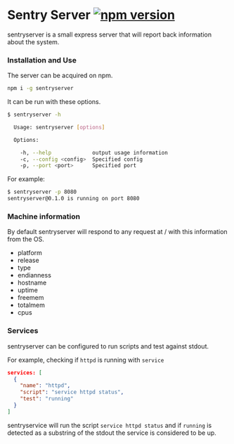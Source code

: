# Sentry Server [![npm version](https://badge.fury.io/js/sentryserver.svg)](https://badge.fury.io/js/sentryserver)
sentryserver is a small express server that will report back information about the system.

### Installation and Use
The server can be acquired on npm.
```bash
npm i -g sentryserver
```

It can be run with these options.
```bash
$ sentryserver -h

  Usage: sentryserver [options]

  Options:

    -h, --help             output usage information
    -c, --config <config>  Specified config
    -p, --port <port>      Specified port
```

For example:
```bash
$ sentryserver -p 8080
sentryserver@0.1.0 is running on port 8080
```

### Machine information
By default sentryserver will respond to any request at / with this information from the OS.
- platform
- release
- type
- endianness
- hostname
- uptime
- freemem
- totalmem
- cpus

### Services
sentryserver can be configured to run scripts and test against stdout.

For example, checking if `httpd` is running with `service`
```JSON
services: [
  {
    "name": "httpd",
    "script": "service httpd status",
    "test": "running"
  }
]
```
sentryservice will run the script `service httpd status` and if `running` is detected as a substring of the stdout the service is considered to be up.
